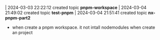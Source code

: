 | 2024-03-03 22:22:12 created topic **pnpm-workspace**
| 2024-03-04 21:49:02 created topic **test-pnpm**
| 2024-03-04 21:51:41 created topic **nx-pnpm-part2**

- when create a pnpm workspace. it not intall nodemodules when create an project
